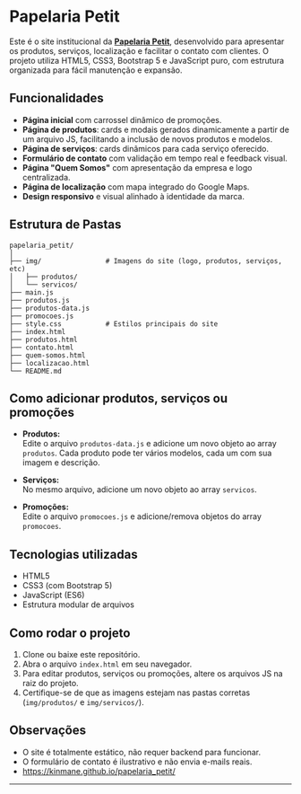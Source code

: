 # Papelaria Petit

Este é o site institucional da **[Papelaria Petit](https://kinmane.github.io/papelaria_petit/)**, desenvolvido para apresentar os produtos, serviços, localização e facilitar o contato com clientes. O projeto utiliza HTML5, CSS3, Bootstrap 5 e JavaScript puro, com estrutura organizada para fácil manutenção e expansão.

## Funcionalidades

- **Página inicial** com carrossel dinâmico de promoções.
- **Página de produtos**: cards e modais gerados dinamicamente a partir de um arquivo JS, facilitando a inclusão de novos produtos e modelos.
- **Página de serviços**: cards dinâmicos para cada serviço oferecido.
- **Formulário de contato** com validação em tempo real e feedback visual.
- **Página "Quem Somos"** com apresentação da empresa e logo centralizada.
- **Página de localização** com mapa integrado do Google Maps.
- **Design responsivo** e visual alinhado à identidade da marca.

## Estrutura de Pastas

```
papelaria_petit/
│
├── img/                # Imagens do site (logo, produtos, serviços, etc)
│   ├── produtos/
│   └── servicos/
├── main.js
├── produtos.js
├── produtos-data.js
├── promocoes.js
├── style.css           # Estilos principais do site
├── index.html
├── produtos.html
├── contato.html
├── quem-somos.html
├── localizacao.html
└── README.md
```

## Como adicionar produtos, serviços ou promoções

- **Produtos:**  
  Edite o arquivo `produtos-data.js` e adicione um novo objeto ao array `produtos`. Cada produto pode ter vários modelos, cada um com sua imagem e descrição.

- **Serviços:**  
  No mesmo arquivo, adicione um novo objeto ao array `servicos`.

- **Promoções:**  
  Edite o arquivo `promocoes.js` e adicione/remova objetos do array `promocoes`.

## Tecnologias utilizadas

- HTML5
- CSS3 (com Bootstrap 5)
- JavaScript (ES6)
- Estrutura modular de arquivos

## Como rodar o projeto

1. Clone ou baixe este repositório.
2. Abra o arquivo `index.html` em seu navegador.
3. Para editar produtos, serviços ou promoções, altere os arquivos JS na raiz do projeto.
4. Certifique-se de que as imagens estejam nas pastas corretas (`img/produtos/` e `img/servicos/`).

## Observações

- O site é totalmente estático, não requer backend para funcionar.
- O formulário de contato é ilustrativo e não envia e-mails reais.
- https://kinmane.github.io/papelaria_petit/

---
